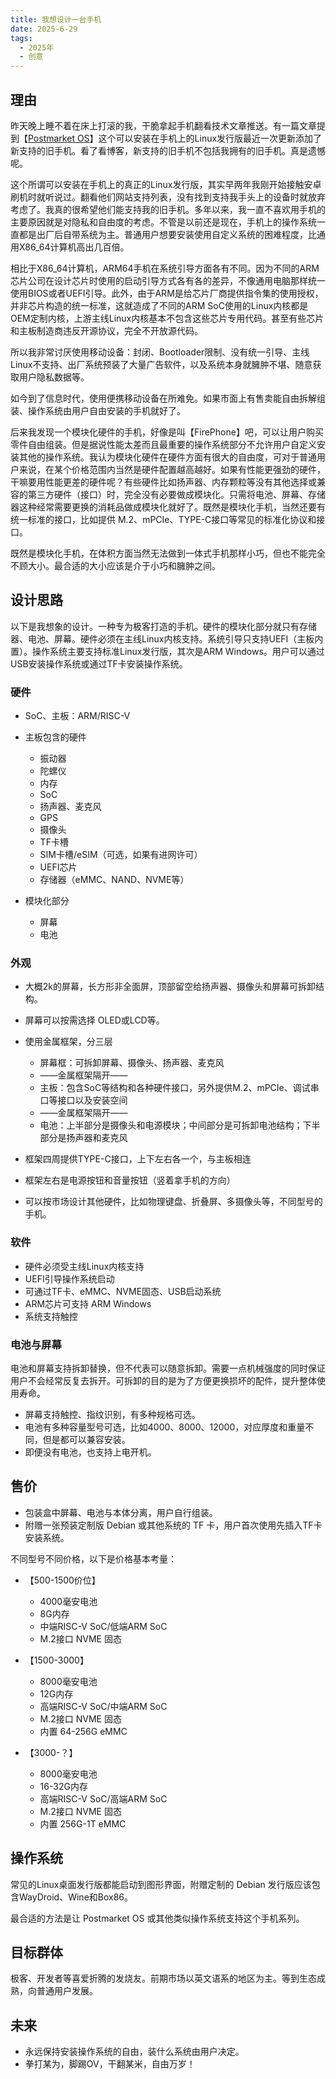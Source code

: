 ```yaml
---
title: 我想设计一台手机
date: 2025-6-29
tags:
  - 2025年
  - 创意
---
```


## 理由

昨天晚上睡不着在床上打滚的我，干脆拿起手机翻看技术文章推送。有一篇文章提到【[Postmarket OS](https://postmarketos.org/)】这个可以安装在手机上的Linux发行版最近一次更新添加了新支持的旧手机。看了看博客，新支持的旧手机不包括我拥有的旧手机。真是遗憾呢。

这个所谓可以安装在手机上的真正的Linux发行版，其实早两年我刚开始接触安卓刷机时就听说过。翻看他们网站支持列表，没有找到支持我手头上的设备时就放弃考虑了。我真的很希望他们能支持我的旧手机。多年以来，我一直不喜欢用手机的主要原因就是对隐私和自由度的考虑。不管是以前还是现在，手机上的操作系统一直都是出厂后自带系统为主。普通用户想要安装使用自定义系统的困难程度，比通用X86_64计算机高出几百倍。

相比于X86_64计算机，ARM64手机在系统引导方面各有不同。因为不同的ARM芯片公司在设计芯片时使用的启动引导方式各有各的差异，不像通用电脑那样统一使用BIOS或者UEFI引导。此外，由于ARM是给芯片厂商提供指令集的使用授权，并非芯片构造的统一标准，这就造成了不同的ARM SoC使用的Linux内核都是OEM定制内核，上游主线Linux内核基本不包含这些芯片专用代码。甚至有些芯片和主板制造商违反开源协议，完全不开放源代码。

所以我非常讨厌使用移动设备：封闭、Bootloader限制、没有统一引导、主线Linux不支持、出厂系统预装了大量广告软件，以及系统本身就臃肿不堪、随意获取用户隐私数据等。

如今到了信息时代，使用便携移动设备在所难免。如果市面上有售卖能自由拆解组装、操作系统由用户自由安装的手机就好了。

后来我发现一个模块化硬件的手机，好像是叫【FirePhone】吧，可以让用户购买零件自由组装。但是据说性能太差而且最重要的操作系统部分不允许用户自定义安装其他的操作系统。我认为模块化硬件在硬件方面有很大的自由度，可对于普通用户来说，在某个价格范围内当然是硬件配置越高越好。如果有性能更强劲的硬件，干嘛要用性能更差的硬件呢？有些硬件比如扬声器、内存颗粒等没有其他选择或兼容的第三方硬件（接口）时，完全没有必要做成模块化。只需将电池、屏幕、存储器这种经常需要更换的消耗品做成模块化就好了。既然是模块化手机，当然还要有统一标准的接口，比如提供 M.2、mPCIe、TYPE-C接口等常见的标准化协议和接口。

既然是模块化手机，在体积方面当然无法做到一体式手机那样小巧，但也不能完全不顾大小。最合适的大小应该是介于小巧和臃肿之间。

## 设计思路

以下是我想象的设计。一种专为极客打造的手机。硬件的模块化部分就只有存储器、电池、屏幕。硬件必须在主线Linux内核支持。系统引导只支持UEFI（主板内置）。操作系统主要支持标准Linux发行版，其次是ARM Windows。用户可以通过USB安装操作系统或通过TF卡安装操作系统。

### 硬件

- SoC、主板：ARM/RISC-V

- 主板包含的硬件
  - 振动器
  - 陀螺仪
  - 内存
  - SoC
  - 扬声器、麦克风
  - GPS
  - 摄像头
  - TF卡槽
  - SIM卡槽/eSIM（可选，如果有进网许可）
  - UEFI芯片
  - 存储器（eMMC、NAND、NVME等）

- 模块化部分
  - 屏幕
  - 电池


### 外观

- 大概2k的屏幕，长方形非全面屏，顶部留空给扬声器、摄像头和屏幕可拆卸结构。
- 屏幕可以按需选择 OLED或LCD等。

- 使用金属框架，分三层
  - 屏幕框：可拆卸屏幕、摄像头、扬声器、麦克风
  - ——金属框架隔开——
  - 主板：包含SoC等结构和各种硬件接口，另外提供M.2、mPCIe、调试串口等接口以及安装空间
  - ——金属框架隔开——
  - 电池：上半部分是摄像头和电源模块；中间部分是可拆卸电池结构；下半部分是扬声器和麦克风

- 框架四周提供TYPE-C接口，上下左右各一个，与主板相连
- 框架左右是电源按钮和音量按钮（竖着拿手机的方向）

- 可以按市场设计其他硬件，比如物理键盘、折叠屏、多摄像头等，不同型号的手机。

### 软件

- 硬件必须受主线Linux内核支持
- UEFI引导操作系统启动
- 可通过TF卡、eMMC、NVME固态、USB启动系统
- ARM芯片可支持 ARM Windows
- 系统支持触控

### 电池与屏幕

电池和屏幕支持拆卸替换，但不代表可以随意拆卸。需要一点机械强度的同时保证用户不会经常反复去拆开。可拆卸的目的是为了方便更换损坏的配件，提升整体使用寿命。

- 屏幕支持触控、指纹识别，有多种规格可选。
- 电池有多种容量型号可选，比如4000、8000、12000，对应厚度和重量不同，但是都可以兼容安装。
- 即便没有电池，也支持上电开机。

## 售价

- 包装盒中屏幕、电池与本体分离，用户自行组装。
- 附赠一张预装定制版 Debian 或其他系统的 TF 卡，用户首次使用先插入TF卡安装系统。

不同型号不同价格，以下是价格基本考量：

- 【500-1500价位】
  - 4000毫安电池
  - 8G内存
  - 中端RISC-V SoC/低端ARM SoC
  - M.2接口 NVME 固态

- 【1500-3000】
  - 8000毫安电池
  - 12G内存
  - 高端RISC-V SoC/中端ARM SoC
  - M.2接口 NVME 固态
  - 内置 64-256G eMMC

- 【3000-？】
  - 8000毫安电池
  - 16-32G内存
  - 高端RISC-V SoC/高端ARM SoC
  - M.2接口 NVME 固态
  - 内置 256G-1T eMMC

## 操作系统

常见的Linux桌面发行版都能启动到图形界面，附赠定制的 Debian 发行版应该包含WayDroid、Wine和Box86。

最合适的方法是让 Postmarket OS 或其他类似操作系统支持这个手机系列。

## 目标群体

极客、开发者等喜爱折腾的发烧友。前期市场以英文语系的地区为主。等到生态成熟，向普通用户发展。

## 未来

- 永远保持安装操作系统的自由，装什么系统由用户决定。
- 拳打某为，脚踢OV，干翻某米，自由万岁！

